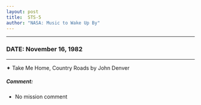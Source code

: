 ```yaml
---
layout: post
title:  STS-5
author: "NASA: Music to Wake Up By"
---
```


----
### DATE: November 16, 1982
----
✦ Take Me Home, Country Roads by John Denver

##### Comment:
* No mission comment
